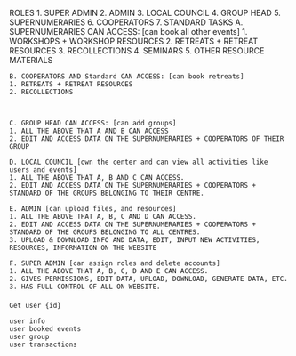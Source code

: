 ROLES 
    1. SUPER ADMIN
    2. ADMIN
    3. LOCAL COUNCIL
    4. GROUP HEAD
    5. SUPERNUMERARIES
    6. COOPERATORS
    7. STANDARD
TASKS
    A. SUPERNUMERARIES CAN ACCESS: [can book all other events]
    1. WORKSHOPS + WORKSHOP RESOURCES
    2. RETREATS + RETREAT RESOURCES
    3. RECOLLECTIONS
    4. SEMINARS
    5. OTHER RESOURCE MATERIALS

    B. COOPERATORS AND Standard CAN ACCESS: [can book retreats]
    1. RETREATS + RETREAT RESOURCES
    2. RECOLLECTIONS



    C. GROUP HEAD CAN ACCESS: [can add groups]
    1. ALL THE ABOVE THAT A AND B CAN ACCESS 
    2. EDIT AND ACCESS DATA ON THE SUPERNUMERARIES + COOPERATORS OF THEIR GROUP

    D. LOCAL COUNCIL [own the center and can view all activities like users and events]
    1. ALL THE ABOVE THAT A, B AND C CAN ACCESS.
    2. EDIT AND ACCESS DATA ON THE SUPERNUMERARIES + COOPERATORS + STANDARD OF THE GROUPS BELONGING TO THEIR CENTRE. 

    E. ADMIN [can upload files, and resources]
    1. ALL THE ABOVE THAT A, B, C AND D CAN ACCESS.
    2. EDIT AND ACCESS DATA ON THE SUPERNUMERARIES + COOPERATORS + STANDARD OF THE GROUPS BELONGING TO ALL CENTRES. 
    3. UPLOAD & DOWNLOAD INFO AND DATA, EDIT, INPUT NEW ACTIVITIES, RESOURCES, INFORMATION ON THE WEBSITE

    F. SUPER ADMIN [can assign roles and delete accounts]
    1. ALL THE ABOVE THAT A, B, C, D AND E CAN ACCESS.
    2. GIVES PERMISSIONS, EDIT DATA, UPLOAD, DOWNLOAD, GENERATE DATA, ETC. 
    3. HAS FULL CONTROL OF ALL ON WEBSITE. 






####

    Get user {id}

    user info
    user booked events
    user group
    user transactions
